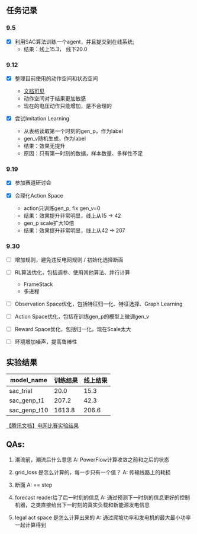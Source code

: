 
## 任务记录

### 9.5
- [x] 利用SAC算法训练一个agent，并且提交到在线系统;
    - 结果：线上15.3， 线下20.0

### 9.12     
- [x] 整理目前使用的动作空间和状态空间
    - [文档可见](https://github.com/mikezhang95/grid_control/blob/main/docs/env.md#%E5%90%91%E9%87%8F%E5%8C%96observation)
    - 动作空间对于结果更加敏感
    - 现在的电压动作只能增加，是不合理的

- [x] 尝试Imitation Learning
    - 从表格读取第一个时刻的gen_p，作为label
    - gen_v随机生成，作为label
    - 结果：效果无提升
    - 原因：只有第一时刻的数据，样本数量、多样性不足
    
### 9.19

- [x] 参加赛道研讨会

- [x] 合理化Action Space
    - action只训练gen_p, fix gen_v=0
    - 结果：效果提升非常明显，线上从15 -> 42
    - gen_p scale扩大10倍
    - 结果：效果提升非常明显，线上从42 -> 207

### 9.30
- [ ] 增加规则，避免违反电网规则 / 初始化选择断面

- [ ] RL算法优化，包括调参、使用其他算法、并行计算
    * FrameStack
    * 多进程

- [ ] Observation Space优化，包括特征归一化、特征选择、Graph Learning

- [ ] Action Space优化，包括在训练gen_p的模型上微调gen_v

- [ ] Reward Space优化，包括归一化，现在Scale太大

- [ ] 环境增加噪声，提高鲁棒性



## 实验结果

| model_name    | 训练结果 | 线上结果 | 
|---------------|---------|----------|
|  sac_trial    |  20.0   |  15.3    |
|  sac_genp_t1  |  207.2  |  42.3    |
|  sac_genp_t10 |  1613.8 |  206.6   | 

[【腾讯文档】电网比赛实验结果](https://docs.qq.com/sheet/DYWNnSXJNSlVhS09G) 

## QAs:

1. 潮流前，潮流后什么意思
A: PowerFlow计算收敛之前和之后的状态

2. grid_loss 是怎么计算的，每一步只有一个值？
A: 传输线路上的耗损

3. 断面
A: == step

4. forecast reader给了后一时刻的信息
A: 通过预测下一时刻的信息更好的控制机器，之类直接给出下一时刻的真实负载和新能源发电信息

5. legal act space 是怎么计算出来的
A: 通过爬坡功率和发电机的最大最小功率一起计算得到
